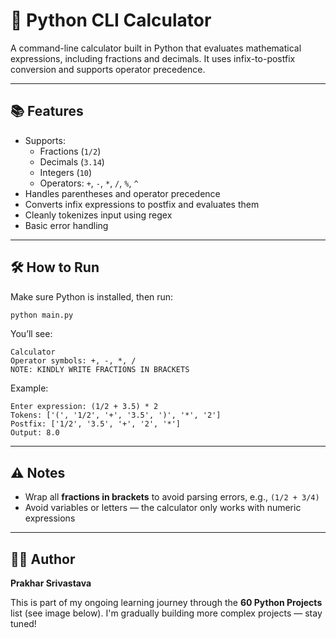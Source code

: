 # 🧮 Python CLI Calculator

A command-line calculator built in Python that evaluates mathematical expressions, including fractions and decimals. It uses infix-to-postfix conversion and supports operator precedence.

---

## 📚 Features

- Supports:
  - Fractions (`1/2`)
  - Decimals (`3.14`)
  - Integers (`10`)
  - Operators: `+`, `-`, `*`, `/`, `%`, `^`
- Handles parentheses and operator precedence
- Converts infix expressions to postfix and evaluates them
- Cleanly tokenizes input using regex
- Basic error handling

---

## 🛠️ How to Run

Make sure Python is installed, then run:

```bash
python main.py
```

You’ll see:

```
Calculator
Operator symbols: +, -, *, /
NOTE: KINDLY WRITE FRACTIONS IN BRACKETS
```

Example:

```
Enter expression: (1/2 + 3.5) * 2
Tokens: ['(', '1/2', '+', '3.5', ')', '*', '2']
Postfix: ['1/2', '3.5', '+', '2', '*']
Output: 8.0
```

---

## ⚠️ Notes

- Wrap all **fractions in brackets** to avoid parsing errors, e.g., `(1/2 + 3/4)`
- Avoid variables or letters — the calculator only works with numeric expressions

---

## 👨‍💻 Author

**Prakhar Srivastava**

This is part of my ongoing learning journey through the **60 Python Projects** list (see image below). I'm gradually building more complex projects — stay tuned!
